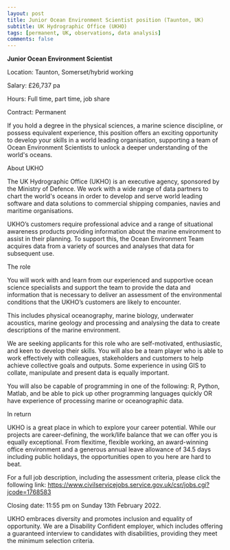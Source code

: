 ```yaml
---
layout: post
title: Junior Ocean Environment Scientist position (Taunton, UK)
subtitle: UK Hydrographic Office (UKHO)
tags: [permanent, UK, observations, data analysis]
comments: false
---
```


**Junior Ocean Environment Scientist**


Location: Taunton, Somerset/hybrid working 

Salary: £26,737 pa

Hours: Full time, part time, job share 

Contract: Permanent


If you hold a degree in the physical sciences, a marine science discipline, or possess equivalent experience, this position offers an exciting opportunity to develop your skills in a world leading organisation, supporting a team of Ocean Environment Scientists to unlock a deeper understanding of the world's oceans.


About UKHO


The UK Hydrographic Office (UKHO) is an executive agency, sponsored by the Ministry of Defence. We work with a wide range of data partners to chart the world's oceans in order to develop and serve world leading software and data solutions to commercial shipping companies, navies and maritime organisations.


UKHO’s customers require professional advice and a range of situational awareness products providing information about the marine environment to assist in their planning. To support this, the Ocean Environment Team acquires data from a variety of sources and analyses that data for subsequent use.


The role


You will work with and learn from our experienced and supportive ocean science specialists and support the team to provide the data and information that is necessary to deliver an assessment of the environmental conditions that the UKHO’s customers are likely to encounter.


This includes physical oceanography, marine biology, underwater acoustics, marine geology and processing and analysing the data to create descriptions of the marine environment.


We are seeking applicants for this role who are self-motivated, enthusiastic, and keen to develop their skills. You will also be a team player who is able to work effectively with colleagues, stakeholders and customers to help achieve collective goals and outputs. Some experience in using GIS to collate, manipulate and present data is equally important.


You will also be capable of programming in one of the following: R, Python, Matlab, and be able to pick up other programming languages quickly OR have experience of processing marine or oceanographic data.


In return


UKHO is a great place in which to explore your career potential. While our projects are career-defining, the work/life balance that we can offer you is equally exceptional. From flexitime, flexible working, an award-winning office environment and a generous annual leave allowance of 34.5 days including public holidays, the opportunities open to you here are hard to beat.


For a full job description, including the assessment criteria, please click the following link: https://www.civilservicejobs.service.gov.uk/csr/jobs.cgi?jcode=1768583


Closing date: 11:55 pm on Sunday 13th February 2022.


UKHO embraces diversity and promotes inclusion and equality of opportunity. We are a Disability Confident employer, which includes offering a guaranteed interview to candidates with disabilities, providing they meet the minimum selection criteria.
